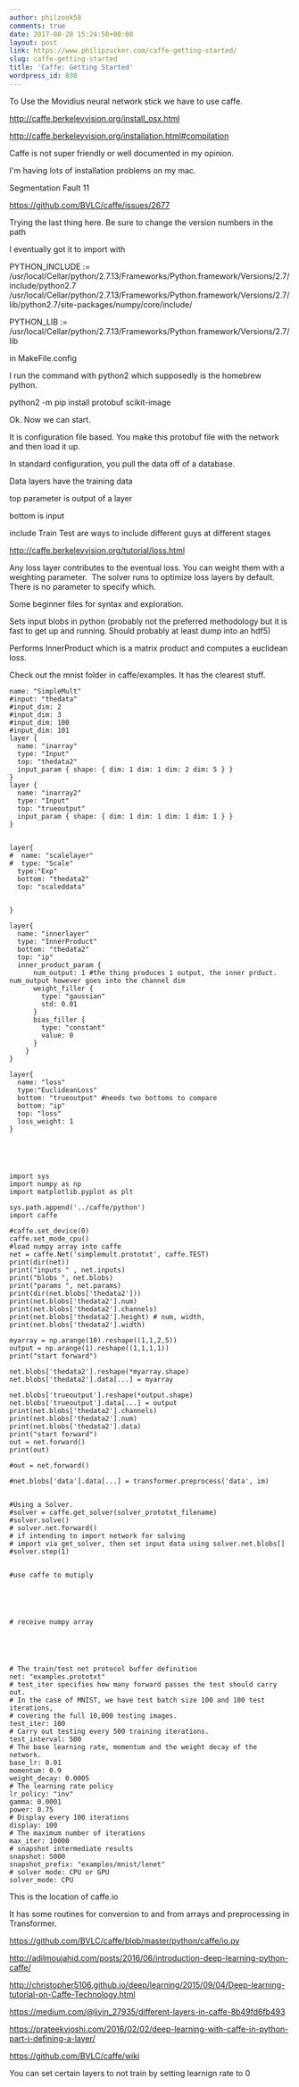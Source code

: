 ```yaml
---
author: philzook58
comments: true
date: 2017-08-28 15:24:50+00:00
layout: post
link: https://www.philipzucker.com/caffe-getting-started/
slug: caffe-getting-started
title: 'Caffe: Getting Started'
wordpress_id: 830
---
```


To Use the Movidius neural network stick we have to use caffe.

http://caffe.berkeleyvision.org/install_osx.html

http://caffe.berkeleyvision.org/installation.html#compilation

Caffe is not super friendly or well documented in my opinion.

I'm having lots of installation problems on my mac.

Segmentation Fault 11

https://github.com/BVLC/caffe/issues/2677

Trying the last thing here. Be sure to change the version numbers in the path

I eventually got it to import with

PYTHON_INCLUDE := /usr/local/Cellar/python/2.7.13/Frameworks/Python.framework/Versions/2.7/include/python2.7 \
/usr/local/Cellar/python/2.7.13/Frameworks/Python.framework/Versions/2.7/lib/python2.7/site-packages/numpy/core/include/

PYTHON_LIB := /usr/local/Cellar/python/2.7.13/Frameworks/Python.framework/Versions/2.7/lib

in MakeFile.config

I run the command with python2 which supposedly is the homebrew python.


python2 -m pip install protobuf scikit-image




Ok. Now we can start.



It is configuration file based. You make this protobuf file with the network and then load it up.

In standard configuration, you pull the data off of a database.

Data layers have the training data

top parameter is output of a layer

bottom is input

include Train Test are ways to include different guys at different stages

http://caffe.berkeleyvision.org/tutorial/loss.html

Any loss layer contributes to the eventual loss. You can weight them with a weighting parameter.  The solver runs to optimize loss layers by default. There is no parameter to specify which.

Some beginner files for syntax and exploration.

Sets input blobs in python (probably not the preferred methodology but it is fast to get up and running. Should probably at least dump into an hdf5)

Performs InnerProduct which is a matrix product and computes a euclidean loss.

Check out the mnist folder in caffe/examples. It has the clearest stuff.

    
    name: "SimpleMult"
    #input: "thedata"
    #input_dim: 2
    #input_dim: 3
    #input_dim: 100
    #input_dim: 101
    layer {
      name: "inarray"
      type: "Input"
      top: "thedata2"
      input_param { shape: { dim: 1 dim: 1 dim: 2 dim: 5 } }
    }
    layer {
      name: "inarray2"
      type: "Input"
      top: "trueoutput"
      input_param { shape: { dim: 1 dim: 1 dim: 1 dim: 1 } }
    }
    
    
    layer{
    #  name: "scalelayer"
    #  type: "Scale"
      type:"Exp"
      bottom: "thedata2"
      top: "scaleddata"
    
    
    }
    
    layer{
      name: "innerlayer"
      type: "InnerProduct"
      bottom: "thedata2"
      top: "ip"
      inner_product_param {
          num_output: 1 #the thing produces 1 output, the inner prduct. num_output however goes into the channel dim
          weight_filler {
            type: "gaussian"
            std: 0.01
          }
          bias_filler {
            type: "constant"
            value: 0
          }
        }
    }
    
    layer{
      name: "loss"
      type:"EuclideanLoss"
      bottom: "trueoutput" #needs two bottoms to compare
      bottom: "ip"
      top: "loss"
      loss_weight: 1
    }




    
    import sys
    import numpy as np
    import matplotlib.pyplot as plt
    
    sys.path.append('../caffe/python')
    import caffe
    
    #caffe.set_device(0)
    caffe.set_mode_cpu()
    #load numpy array into caffe
    net = caffe.Net('simplemult.prototxt', caffe.TEST)
    print(dir(net))
    print("inputs " , net.inputs)
    print("blobs ", net.blobs)
    print("params ", net.params)
    print(dir(net.blobs['thedata2']))
    print(net.blobs['thedata2'].num)
    print(net.blobs['thedata2'].channels)
    print(net.blobs['thedata2'].height) # num, width,
    print(net.blobs['thedata2'].width)
    
    myarray = np.arange(10).reshape((1,1,2,5))
    output = np.arange(1).reshape((1,1,1,1))
    print("start forward")
    
    net.blobs['thedata2'].reshape(*myarray.shape)
    net.blobs['thedata2'].data[...] = myarray
    
    net.blobs['trueoutput'].reshape(*output.shape)
    net.blobs['trueoutput'].data[...] = output
    print(net.blobs['thedata2'].channels)
    print(net.blobs['thedata2'].num)
    print(net.blobs['thedata2'].data)
    print("start forward")
    out = net.forward()
    print(out)
    
    #out = net.forward()
    
    #net.blobs['data'].data[...] = transformer.preprocess('data', im)
    
    
    #Using a Solver.
    #solver = caffe.get_solver(solver_prototxt_filename)
    #solver.solve()
    # solver.net.forward()
    # if intending to import network for solving
    # import via get_solver, then set input data using solver.net.blobs[]
    #solver.step(1)
    
    
    #use caffe to mutiply
    
    
    
    
    
    # receive numpy array
    



    
    # The train/test net protocol buffer definition
    net: "examples.prototxt"
    # test_iter specifies how many forward passes the test should carry out.
    # In the case of MNIST, we have test batch size 100 and 100 test iterations,
    # covering the full 10,000 testing images.
    test_iter: 100
    # Carry out testing every 500 training iterations.
    test_interval: 500
    # The base learning rate, momentum and the weight decay of the network.
    base_lr: 0.01
    momentum: 0.9
    weight_decay: 0.0005
    # The learning rate policy
    lr_policy: "inv"
    gamma: 0.0001
    power: 0.75
    # Display every 100 iterations
    display: 100
    # The maximum number of iterations
    max_iter: 10000
    # snapshot intermediate results
    snapshot: 5000
    snapshot_prefix: "examples/mnist/lenet"
    # solver mode: CPU or GPU
    solver_mode: CPU
    










This is the location of caffe.io

It has some routines for conversion to and from arrays and preprocessing in Transformer.

https://github.com/BVLC/caffe/blob/master/python/caffe/io.py



http://adilmoujahid.com/posts/2016/06/introduction-deep-learning-python-caffe/



http://christopher5106.github.io/deep/learning/2015/09/04/Deep-learning-tutorial-on-Caffe-Technology.html



https://medium.com/@liyin_27935/different-layers-in-caffe-8b49fd6fb493

https://prateekvjoshi.com/2016/02/02/deep-learning-with-caffe-in-python-part-i-defining-a-layer/

https://github.com/BVLC/caffe/wiki

You can set certain layers to not train by setting learnign rate to 0

